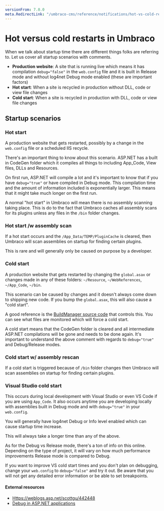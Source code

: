 ```yaml
---
versionFrom: 7.0.0
meta.RedirectLink: "/umbraco-cms/reference/notifications/hot-vs-cold-restarts"
---
```


# Hot versus cold restarts in Umbraco

When we talk about startup time there are different things folks are referring to. Let us cover all startup scenarios with comments.

* **Production website**: A site that is running live which means it has compilation `debug="false"` in the `web.config` file and it is built in Release mode and without log4net Debug mode enabled (these are important factors)
* **Hot start**: When a site is recycled in production without DLL, code or view file changes
* **Cold start**: When a site is recycled in production with DLL, code or view file changes

## Startup scenarios

### Hot start

A production website that gets restarted, possibly by a change in the `web.config` file or a scheduled IIS recycle.

There's an important thing to know about this scenario. ASP.NET has a built in CodeGen folder which it compiles all things to including App_Code, View files, DLLs and Resources.

On first run, ASP.NET will compile a lot and it's important to know that if you have `debug="true"` or have compiled in Debug mode. This compilation time and the amount of information included is exponentially larger. This means that it might take much longer on the first run.

A normal "hot start" in Umbraco will mean there is no assembly scanning taking place. This is do to the fact that Umbraco caches all assembly scans for its plugins unless any files in the `/bin` folder changes.

### Hot start /w assembly scan

If a hot start occurs and the `/App_Data/TEMP/PluginCache` is cleared, then Umbraco will scan assemblies on startup for finding certain plugins.

This is rare and will generally only be caused on purpose by a developer.

### Cold start

A production website that gets restarted by changing the `global.asax` or changes made in any of these folders: `~/Resource`, `~/WebReferences`, `~/App_Code`, `~/bin`.

This scenario can be caused by changes and it doesn't always come down to shipping new code. If you bump the `global.asax`, this will also cause a "cold start".

A good reference is the [BuildManager source code](https://referencesource.microsoft.com/#System.Web/Compilation/BuildManager.cs,577) that controls this. You can see what files are monitored which will force a cold start.

A cold start means that the CodeGen folder is cleared and all intermediate ASP.NET compilations will be gone and needs to be done again. It's important to understand the above comment with regards to `debug="true"` and Debug/Release modes.

### Cold start w/ assembly rescan

If a cold start is triggered because of `/bin` folder changes then Umbraco will scan assemblies on startup for finding certain plugins.

### Visual Studio cold start

This occurs during local development with Visual Studio or even VS Code if you are using `App_Code`. It also occurs anytime you are developing locally with assemblies built in Debug mode and with `debug="true"` in your `web.config`.

You will generally have log4net Debug or Info level enabled which can cause startup time increase.

This will always take a longer time than any of the above.

As for the Debug vs Release mode, there's a ton of info on this online. Depending on the type of project, it will vary on how much performance improvements Release mode is compared to Debug.

If you want to improve VS cold start times and you don't plan on debugging, change your `web.config` to `debug="false"` and try it out. Be aware that you will not get any detailed error information or be able to set breakpoints.

#### External resources

* [Https://weblogs.asp.net/scottgu/442448](https://weblogs.asp.net/scottgu/442448)
* [Debug in ASP.NET applications](https://blogs.msdn.microsoft.com/prashant_upadhyay/2011/07/14/why-debugfalse-in-asp-net-applications-in-production-environment/)
